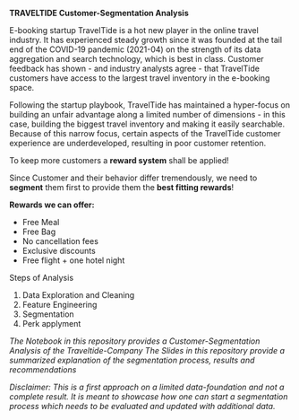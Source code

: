 **TRAVELTIDE Customer-Segmentation Analysis** 

E-booking startup TravelTide is a hot new player in the online travel industry. It has experienced steady growth since it was founded at the tail end of the COVID-19 pandemic (2021-04) on the strength of its data aggregation and search technology, which is best in class. Customer feedback has shown - and industry analysts agree - that TravelTide customers have access to the largest travel inventory in the e-booking space.

Following the startup playbook, TravelTide has maintained a hyper-focus on building an unfair advantage along a limited number of dimensions - in this case, building the biggest travel inventory and making it easily searchable. Because of this narrow focus, certain aspects of the TravelTide customer experience are underdeveloped, resulting in poor customer retention.

To keep more customers a **reward system** shall be applied!

Since Customer and their behavior differ tremendously, we need to **segment** them first to provide them the **best fitting rewards**!

**Rewards we can offer:**


*   Free Meal
*   Free Bag
*   No cancellation fees
*   Exclusive discounts
*   Free flight + one hotel night

Steps of Analysis

1.   Data Exploration and Cleaning
2.   Feature Engineering
3.   Segmentation
4.   Perk applyment


*The Notebook in this repository provides a Customer-Segmentation Analysis of the Traveltide-Company*
*The Slides in this repository provide a summarized explanation of the segmentation process, results and recommendations*

*Disclaimer: This is a first approach on a limited data-foundation and not a complete result. It is meant to showcase how one can start a segmentation process which needs to be evaluated and updated with additional data.*
